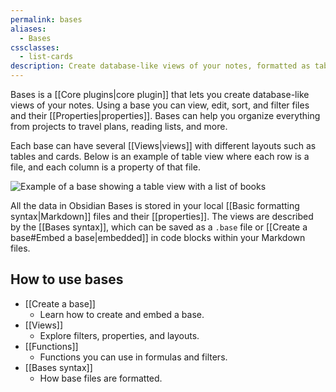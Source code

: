 ```yaml
---
permalink: bases
aliases:
  - Bases
cssclasses:
  - list-cards
description: Create database-like views of your notes, formatted as tables or cards. Edit, sort, and filter files using their properties.
---
```

Bases is a [[Core plugins|core plugin]] that lets you create database-like views of your notes. Using a base you can view, edit, sort, and filter files and their [[Properties|properties]]. Bases can help you organize everything from projects to travel plans, reading lists, and more.

Each base can have several [[Views|views]] with different layouts such as tables and cards. Below is an example of table view where each row is a file, and each column is a property of that file.

![Example of a base showing a table view with a list of books](bases-noshadow.png#interface)

All the data in Obsidian Bases is stored in your local [[Basic formatting syntax|Markdown]] files and their [[properties]]. The views are described by the [[Bases syntax]], which can be saved as a `.base` file or [[Create a base#Embed a base|embedded]] in code blocks within your Markdown files.

## How to use bases

- [[Create a base]]
	- Learn how to create and embed a base.
- [[Views]]
	- Explore filters, properties, and layouts.
- [[Functions]]
	- Functions you can use in formulas and filters.
- [[Bases syntax]]
	- How base files are formatted.
